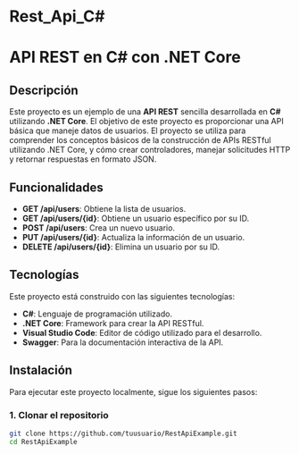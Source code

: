 # Rest_Api_C#
# API REST en C# con .NET Core

## Descripción

Este proyecto es un ejemplo de una **API REST** sencilla desarrollada en **C#** utilizando **.NET Core**. El objetivo de este proyecto es proporcionar una API básica que maneje datos de usuarios. El proyecto se utiliza para comprender los conceptos básicos de la construcción de APIs RESTful utilizando .NET Core, y cómo crear controladores, manejar solicitudes HTTP y retornar respuestas en formato JSON.

## Funcionalidades

- **GET /api/users**: Obtiene la lista de usuarios.
- **GET /api/users/{id}**: Obtiene un usuario específico por su ID.
- **POST /api/users**: Crea un nuevo usuario.
- **PUT /api/users/{id}**: Actualiza la información de un usuario.
- **DELETE /api/users/{id}**: Elimina un usuario por su ID.

## Tecnologías

Este proyecto está construido con las siguientes tecnologías:

- **C#**: Lenguaje de programación utilizado.
- **.NET Core**: Framework para crear la API RESTful.
- **Visual Studio Code**: Editor de código utilizado para el desarrollo.
- **Swagger**: Para la documentación interactiva de la API.

## Instalación

Para ejecutar este proyecto localmente, sigue los siguientes pasos:

### 1. Clonar el repositorio

```bash
git clone https://github.com/tuusuario/RestApiExample.git
cd RestApiExample
